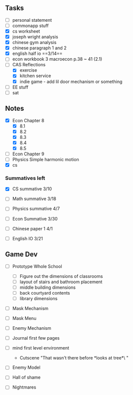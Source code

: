 
## Tasks
- [ ] personal statement
- [ ] commonapp stuff
- [x] cs worksheet
- [x] joseph wright analysis
- [x] chinese gym analysis
- [x] chinese paragraph 1 and 2
- [x] english half io ==3/14==
- [ ] econ workbook 3 macroecon p.38 ~ 41 (2.1)
- [ ] CAS Reflections
	- [x] exercise
	- [x] kitchen service
	- [x] indie game - add lil door mechanism or something
- [ ] EE stuff
- [ ] sat

## Notes
- [x] Econ Chapter 8
	- [x] 8.1
	- [x] 8.2
	- [x] 8.3
	- [x] 8.4
	- [x] 8.5
- [ ] Econ Chapter 9
- [ ] Physics Simple harmonic motion
- [x] cs

### Summatives left
- [x] CS summative 3/10
- [ ] Math summative 3/18
- [ ] Physics summative 4/7
- [ ] Econ Summative 3/30
- [ ] Chinese paper 1 4/1
- [ ] English IO 3/21


## Game Dev
- [ ] Prototype Whole School
	- [ ] Figure out the dimensions of classrooms
	- [ ] layout of stairs and bathroom placement
	- [ ] middle building dimensions
	- [ ] back courtyard contents
	- [ ] library dimensions
- [ ] Mask Mechanism
- [ ] Mask Menu
- [ ] Enemy Mechanism
- [ ] Journal first few pages
- [ ] mind first level environment
	- Cutscene "That wasn't there before \*looks at tree*\ "
- [ ] Enemy Model
- [ ] Hall of shame
- [ ] Nightmares

